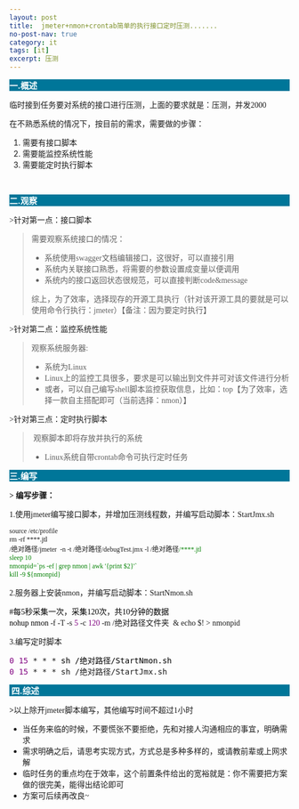 ```yaml
---
layout: post
title:  jmeter+nmon+crontab简单的执行接口定时压测.......
no-post-nav: true
category: it
tags: [it]
excerpt: 压测
---
```



<p style="background: #007699;"><span style="color: #ffffff;"><strong><span style="font-size: 15px;">一.概述</span></strong></span></p>
<p><span style="font-size: 14px; font-family: 宋体;">临时接到任务要对系统的接口进行压测，上面的要求就是：压测，并发2000</span></p>
<p><span style="font-size: 14px; font-family: 宋体;">在不熟悉系统的情况下，按目前的需求，需要做的步骤：</span></p>
<ol>
<li><span style="font-family: 宋体;">需要有接口脚本</span></li>
<li><span style="font-family: 宋体;">需要能监控系统性能</span></li>
<li><span style="font-family: 宋体;">需要能定时执行脚本</span></li>
</ol>
<p><span style="font-family: 宋体;">&nbsp;</span></p>
<p style="background: #007699;"><span style="color: #ffffff; font-size: 15px;"><strong>二.观察</strong></span></p>
<p><span style="font-family: 宋体;">&gt;针对第一点：接口脚本</span></p>
<blockquote>
<p><span style="font-size: 14px; font-family: 楷体;">需要观察系统接口的情况：</span></p>
<ul>
<li><span style="font-size: 14px; font-family: 楷体;">系统使用swagger文档编辑接口，这很好，可以直接引用</span></li>
<li><span style="font-size: 14px; font-family: 楷体;">系统内关联接口熟悉，将需要的参数设置成变量以便调用</span></li>
<li><span style="font-size: 14px; font-family: 楷体;">系统内的接口返回状态很规范，可以直接判断code&amp;message</span></li>
</ul>
<p><span style="font-size: 14px; font-family: 楷体;">综上，为了效率，选择现存的开源工具执行（针对该开源工具的要就是可以使用命令行执行：jmeter）【备注：因为要定时执行】</span></p>
</blockquote>
<p><span style="font-family: 宋体;">&gt;针对第二点：监控系统性能</span></p>
<blockquote>
<p><span style="font-size: 14px; font-family: 楷体;">观察系统服务器:</span></p>
<ul>
<li><span style="font-size: 14px; font-family: 楷体;">系统为Linux</span></li>
<li><span style="font-size: 14px; font-family: 楷体;">Linux上的监控工具很多，要求是可以输出到文件并可对该文件进行分析</span></li>
<li><span style="font-size: 14px; font-family: 楷体;">或者，可以自己编写shell脚本监控获取信息，比如：top</span><span style="font-family: 楷体;">【为了效率，选择一款自主搭配即可（当前选择：nmon）】</span></li>
</ul>
</blockquote>
<p><span style="font-family: 宋体;">&gt;针对第三点：定时执行脚本</span></p>
<blockquote>
<p><span style="font-family: 楷体; font-size: 14px;">&nbsp;观察脚本即将存放并执行的系统</span></p>
<ul>
<li><span style="font-family: 楷体; font-size: 14px;">Linux系统自带crontab命令可执行定时任务</span></li>
</ul>
</blockquote>
<p style="background: #007699;"><span style="font-size: 15px;"><strong><span style="color: #ffffff;">三.编写</span></strong></span></p>
<p><strong><span style="font-family: 宋体;">&gt; 编写步骤：</span></strong></p>
<p><span style="font-family: 宋体;">1.使用jmeter编写接口脚本，并增加压测线程数，并编写启动脚本：StartJmx.sh</span></p>
<div class="cnblogs_code">
<pre><span style="font-size: 12px; font-family: 仿宋;">source /etc/profile<br />rm -rf ****<span style="color: #000000;">.jtl
</span>/绝对路径/jmeter  -n -t /绝对路径/debugTest.jmx -l /绝对路径<span style="color: #008000;">/*</span><span style="color: #008000;">***.jtl<br />sleep 10<br />nmonpid=`ps -ef | grep nmon | awk '{print $2}'`<br />kill -9 ${nmonpid}<br /></span></span></pre>
</div>
<p><span style="font-family: 宋体;">2.服务器上安装nmon，并编写启动脚本：StartNmon.sh</span></p>
<div class="cnblogs_code">
<pre><span style="font-family: 仿宋;"><span style="color: #000000;">#每5秒采集一次，采集120次，共10分钟的数据
nohup nmon </span>-f -T -s <span style="color: #800080;">5</span> -c <span style="color: #800080;">120</span> -m /绝对路径文件夹  &amp; echo $! &gt; nmonpid</span></pre>
</div>
<p><span style="font-family: 宋体;">3.编写定时脚本</span></p>
<div class="cnblogs_code">
<pre><span style="color: #800080;">0</span> <span style="color: #800080;">15</span> * * * <span style="color: #000000;">sh /绝对路径/StartNmon.sh
</span><span style="color: #800080;">0</span> <span style="color: #800080;">15</span> * * * sh /绝对路径/StartJmx.sh</pre>
</div>
<p style="background: #007699;"><span style="color: #ffffff; font-size: 15px;"><strong>&nbsp;四.综述</strong></span></p>
<p><span style="font-family: 宋体;"><strong>&gt;</strong>以上除开jmeter脚本编写，其他编写时间不超过1小时</span></p>
<ul>
<li><span style="font-family: 仿宋;">当任务来临的时候，不要慌张不要拒绝，先和对接人沟通相应的事宜，明确需求</span></li>
<li><span style="font-family: 仿宋;">需求明确之后，请思考实现方式，方式总是多种多样的，或请教前辈或上网求解</span></li>
<li><span style="font-family: 仿宋;">临时任务的重点均在于效率，这个前置条件给出的宽裕就是：你不需要把方案做的很完美，能得出结论即可</span></li>
<li><span style="font-family: 仿宋;">方案可后续再改良~</span></li>
</ul>
